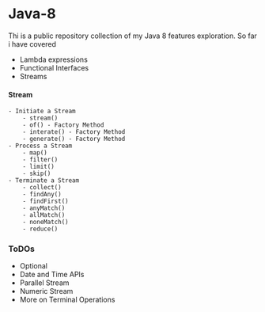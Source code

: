 # Java-8
Thi is a public repository collection of my Java 8 features exploration. So far i have covered

  - Lambda expressions
  - Functional Interfaces
  - Streams
  
#### Stream
	- Initiate a Stream
		- stream()
		- of() - Factory Method
		- interate() - Factory Method
		- generate() - Factory Method
	- Process a Stream
		- map()
		- filter()
		- limit()
		- skip()
	- Terminate a Stream
		- collect()
		- findAny()
		- findFirst()
		- anyMatch()
		- allMatch()
		- noneMatch()
		- reduce()


### ToDOs
  - Optional
  - Date and Time APIs
  - Parallel Stream
  - Numeric Stream
  - More on Terminal Operations
